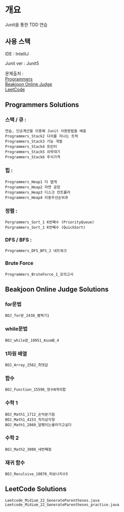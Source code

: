 # 개요
Junit을 통한 TDD 연습

## 사용 스택
IDE : IntelliJ

Junit ver : Junit5

문제출처 :   
[Programmers](https://programmers.co.kr)  
[Beakjoon Online Judge](https://acmicpc.net)   
[LeetCode](https://leetcode.com)  

## Programmers Solutions
### 스택 / 큐 : 
	연습, 단순계산을 이용해 Junit 사용방법을 배움
	Programmers_Stack2 다리를 지나는 트럭 
	Programmers_Stack3 기능 개발
	Programmers_Stack4 프린터
	Programmers_Stack5 쇠막대기
	Programmers_Stack6 주식가격
	
### 힙 : 
	Programmers_Heap1 더 맵게
	Programmers_Heap2 라면 공장
	Programmers_Heap3 디스크 컨트롤러
	Programmers_Heap4 이중우선순위큐
	
### 정렬 :
	Porgrammers_Sort_1 K번째수 (PriorityQueue)
	Porgrammers_Sort_1 K번째수 (QuickSort)
	
### DFS / BFS :
	Programmers_DFS_BFS_2 네트워크
	
### Brute Force
	Programmers_BruteForce_1_모의고사
	
	
## Beakjoon Online Judge Solutions
### for문법
	BOJ_for문_2438_별찍기1

### while문법
	BOJ_while문_10951_AsumB_4

### 1차원 배열
	BOJ_Array_2562_최댓값
	
### 함수
	BOJ_Function_15596_정수N개의합

### 수학 1
	BOJ_Math1_1712_손익분기점
	BOJ_Math1_4153_직각삼각형
	BOJ_Math1_2869_달팽이는올라가고싶다
	
### 수학 2
	BOJ_Math2_3009_네번째점
	
### 재귀 함수
	BOJ_Reculsive_10870_피보나치수5
	

## LeetCode Solutions
	Leetcode_Midium_22_GenerateParentheses.java
	Leetcode_Midium_22_GenerateParentheses_practice.java
